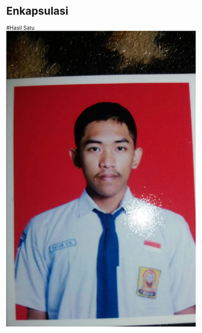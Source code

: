 # Enkapsulasi
#Hasil Satu
![Alt Text](https://github.com/Fatan169/JobsheetOperator/blob/master/WhatsApp%20Image%202019-07-24%20at%2020.41.11.jpeg)
